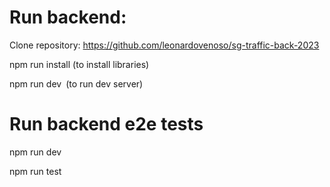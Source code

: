 # Run backend:

Clone repository: https://github.com/leonardovenoso/sg-traffic-back-2023

npm run install (to install libraries)

npm run dev (to run dev server)

# Run backend e2e tests

npm run dev 

npm run test